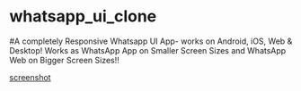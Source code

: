 # whatsapp_ui_clone
#A completely Responsive Whatsapp UI App- works on Android, iOS, Web & Desktop! Works as WhatsApp App on Smaller Screen Sizes and WhatsApp Web on Bigger Screen Sizes!!

[screenshot](https://github.com/Rohit2920/whatsapp_ui_clone/assets/101695131/0f5c0135-0c5f-436d-94e2-c8bf5c85d2bd)
